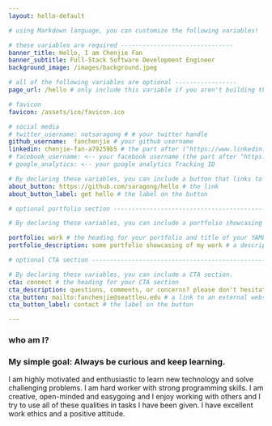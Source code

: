 ```yaml
---
layout: hello-default

# using Markdown language, you can customize the following variables!

# these variables are required -------------------------------
banner_title: Hello, I am Chenjie Fan
banner_subtitle: Full-Stack Software Development Engineer
background_image: /images/background.jpeg

# all of the following variables are optional -----------------
page_url: /hello # only include this variable if you aren't building the page to your primary domain 

# favicon
favicon: /assets/ico/favicon.ico

# social media
# twitter_username: notsaragong # # your twitter handle
github_username:  fanchenjie # your github username
linkedin: chenjie-fan-a79259b5 # the part after ("https://www.linkedin.com/in/...")
# facebook_username: <-- your facebook username (the part after "https://www.facebook.com/...")
# google_analytics: <-- your google analytics Tracking ID

# By declaring these variables, you can include a button that links to an external website or to media.
about_button: https://github.com/saragong/hello # the link
about_button_label: get hello # the label on the button

# optional portfolio section ------------------------------------------

# By declaring these variables, you can include a portfolio showcasing your work and organize your portfolio's items into a custom layout, all without adding any CSS. In addition, you must 1) create an HTML file in the_includes folder for each project with the text you'd like to display, and 2) create a YAML file in the _data folder describing the order in which each project should be shown and categorized. See `/includes/example.html` and `/_data/work.yml` for examples.

portfolio: work # the heading for your portfolio and title of your YAML file
portfolio_description: some portfolio showcasing of my work # a description to be desplayed below the heading and above the content

# optional CTA section --------------------------------------------------

# By declaring these variables, you can include a CTA section.
cta: connect # the heading for your CTA section
cta_description: questions, comments, or concerns? please don't hesitate to reach out. # a description to be desplayed below the heading and above the content
cta_button: mailto:fanchenjie@seattleu.edu # a link to an external website or to media
cta_button_label: contact # the label on the button

---			
```

[//]: # (write a bit about yourself here)
### who am I?  

### My simple goal: Always be curious and keep learning.  
  
I am highly motivated and enthusiastic to learn new technology and solve challenging problems. I am hard worker with strong programming skills. I am creative, open-minded and easygoing and I enjoy working with others and I try to use all of these qualities in tasks I have been given. I have excellent work ethics and a positive attitude.

